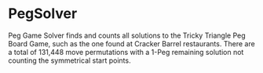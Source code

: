 # PegSolver
Peg Game Solver finds and counts all solutions to the Tricky Triangle Peg Board Game, such as the one found at Cracker Barrel restaurants.
There are a total of 131,448 move permutations with a 1-Peg remaining solution not counting the symmetrical start points. 

